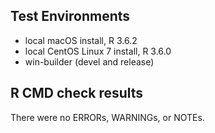 
## Test Environments
* local macOS install, R 3.6.2
* local CentOS Linux 7 install, R 3.6.0
* win-builder (devel and release)

## R CMD check results
There were no ERRORs, WARNINGs, or NOTEs. 

